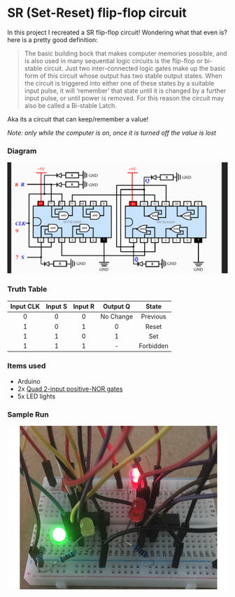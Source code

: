 # SR (Set-Reset) flip-flop circuit

In this project I recreated a SR flip-flop circuit! Wondering what that even is? here is a pretty good definition:

>The basic building bock that makes computer memories possible, and is also used in many sequential logic circuits is the flip-flop or bi-stable circuit. Just two inter-connected logic gates make up the basic form of this circuit whose output has two stable output states. When the circuit is triggered into either one of these states by a suitable input pulse, it will ‘remember’ that state until it is changed by a further input pulse, or until power is removed. For this reason the circuit may also be called a Bi-stable Latch.

Aka its a circuit that can keep/remember a value! 

*Note: only while the computer is on, once it is turned off the value is lost*

### Diagram
![Diagram](Images/diagram.png)

### Truth Table
| Input CLK | Input S | Input R |  Output Q |   State   |
|:---------:|:-------:|:-------:|:---------:|:---------:|
|     0     |    0    |    0    | No Change |  Previous |
|     1     |    0    |    1    |     0     |   Reset   |
|     1     |    1    |    0    |     1     |    Set    |
|     1     |    1    |    1    |     -     | Forbidden |

### Items used
 - Arduino 
 - 2x [Quad 2-input positive-NOR gates](https://www.ti.com/store/ti/en/p/product/?p=SN74LS02N)
 - 5x LED lights

### Sample Run
![run](Images/sample_run.png)